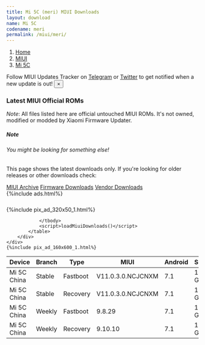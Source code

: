```yaml
---
title: Mi 5C (meri) MIUI Downloads
layout: download
name: Mi 5C
codename: meri
permalink: /miui/meri/
---
```

<nav aria-label="breadcrumb">
    <ol class="breadcrumb">
        <li class="breadcrumb-item"><a href="/">Home</a></li>
        <li class="breadcrumb-item"><a href="/miui/">MIUI</a></li>
        <li class="breadcrumb-item active" aria-current="page"><a href="/miui/meri/">Mi 5C</a></li>
    </ol>
</nav>
<div class="alert alert-primary alert-dismissible fade show" role="alert">
    Follow MIUI Updates Tracker on <a href="https://t.me/MIUIUpdatesTracker" class="alert-link">Telegram</a>
     or <a href="https://twitter.com/MiFwUpdater" class="alert-link">Twitter</a> to get notified when a new update is out!
    <button type="button" class="close" data-dismiss="alert" aria-label="Close">
        <span aria-hidden="true">&times;</span>
    </button>
</div>

### Latest MIUI Official ROMs
*Note*: All files listed here are official untouched MIUI ROMs. It's not owned, modified or modded by Xiaomi Firmware Updater.
<div class="card">
  <div class="card-body">
    <h5 class="card-title">Note</h5>
    <h6 class="card-subtitle mb-2 text-muted">You might be looking for something else!</h6>
    <p class="card-text">This page shows the latest downloads only.
     If you're looking for older releases or other downloads check:</p>
    <a href="/archive/miui/meri/" class="card-link">MIUI Archive</a>
    <a href="/firmware/meri/" class="card-link">Firmware Downloads</a>
    <a href="/vendor/meri/" class="card-link">Vendor Downloads</a>
  </div>
</div>
{%include ads.html%}
<div class="row justify-content-center">
    <div class="col-10">
        <div class="table-responsive-md" style="margin-top: 25px;">
            {%include pix_ad_320x50_1.html%}
            <table id="miui" class="display dt-responsive nowrap compact table table-striped table-hover table-sm">
                <thead class="thead-dark">
                    <tr>
                        <th data-ref="device">Device</th>
                        <th data-ref="branch">Branch</th>
                        <th data-ref="type">Type</th>
                        <th data-ref="miui">MIUI</th>
                        <th data-ref="android">Android</th>
                        <th data-ref="size">Size</th>
                        <th data-ref="size">Date</th>
                        <th data-ref="link">Link</th>
                    </tr>
                </thead>
                <tbody>
                <tr><td>Mi 5C China</td><td>Stable</td><td>Fastboot</td><td>V11.0.3.0.NCJCNXM</td><td>7.1</td><td>1.7 GB</td><td>2019-12-10</td><td><a href="/miui/meri/stable/V11.0.3.0.NCJCNXM/">Download</a></td></tr>
<tr><td>Mi 5C China</td><td>Stable</td><td>Recovery</td><td>V11.0.3.0.NCJCNXM</td><td>7.1</td><td>1.5 GB</td><td>2019-12-10</td><td><a href="/miui/meri/stable/V11.0.3.0.NCJCNXM/">Download</a></td></tr>
<tr><td>Mi 5C China</td><td>Weekly</td><td>Fastboot</td><td>9.8.29</td><td>7.1</td><td>1.8 GB</td><td>2019-08-29</td><td><a href="/miui/meri/weekly/9.8.29/">Download</a></td></tr>
<tr><td>Mi 5C China</td><td>Weekly</td><td>Recovery</td><td>9.10.10</td><td>7.1</td><td>1.3 GB</td><td>2019-10-10</td><td><a href="/miui/meri/weekly/9.10.10/">Download</a></td></tr>

                </tbody>
                <script>loadMiuiDownloads()</script>
            </table>
        </div>
    </div>
    {%include pix_ad_160x600_1.html%}
</div>
